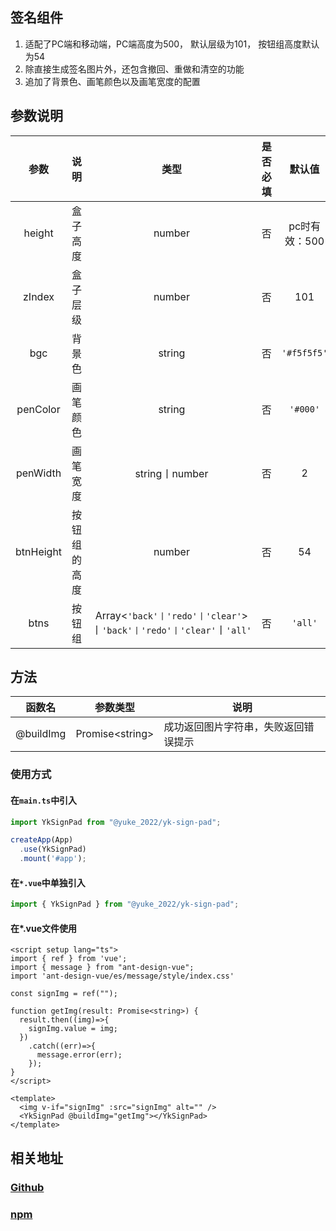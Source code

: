 ## 签名组件

1. 适配了PC端和移动端，PC端高度为500， 默认层级为101，
   按钮组高度默认为54
2. 除直接生成签名图片外，还包含撤回、重做和清空的功能
3. 追加了背景色、画笔颜色以及画笔宽度的配置

## 参数说明

|    参数     |   说明   |                               类型                               | 是否必填 |     默认值     |
|:---------:|:------:|:--------------------------------------------------------------:|:----:|:-----------:|
|  height   |  盒子高度  |                             number                             |  否   |  pc时有效：500  |
|  zIndex   |  盒子层级  |                             number                             |  否   |     101     |
|    bgc    |  背景色   |                             string                             |  否   | `'#f5f5f5'` |
| penColor  |  画笔颜色  |                             string                             |  否   |  `'#000'`   |
| penWidth  |  画笔宽度  |                         string丨number                          |  否   |      2      |
| btnHeight | 按钮组的高度 |                             number                             |  否   |     54      |
|   btns    |  按钮组   | Array<`'back'丨'redo'丨'clear'`>丨`'back'丨'redo'丨'clear'`丨`'all'` |  否   |   `'all'`   |

## 方法

| 函数名       | 参数类型              | 说明                 |
|-----------|-------------------|--------------------|
| @buildImg | Promise\<string\> | 成功返回图片字符串，失败返回错误提示 |

### 使用方式
#### 在`main.ts`中引入
```ts
import YkSignPad from "@yuke_2022/yk-sign-pad";

createApp(App)
  .use(YkSignPad)
  .mount('#app');
```

#### 在`*.vue`中单独引入
```ts
import { YkSignPad } from "@yuke_2022/yk-sign-pad";
```

#### 在*.vue文件使用
```vue
<script setup lang="ts">
import { ref } from 'vue';
import { message } from "ant-design-vue";
import 'ant-design-vue/es/message/style/index.css'

const signImg = ref("");

function getImg(result: Promise<string>) {
  result.then((img)=>{
    signImg.value = img;
  })
    .catch((err)=>{
      message.error(err);
    });
}
</script>

<template>
  <img v-if="signImg" :src="signImg" alt="" />
  <YkSignPad @buildImg="getImg"></YkSignPad>
</template>
```

## 相关地址
### [Github](https://github.com/y2020k/yk-sign-pad)
### [npm](https://www.npmjs.com/package/@yuke_2022/yk-sign-pad)
